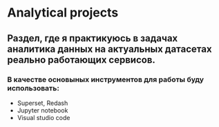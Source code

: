 # Analytical projects


## Раздел, где я практикуюсь в задачах аналитика данных на актуальных датасетах реально работающих сервисов.

### В качестве основыных инструментов для работы буду использовать:

- Superset, Redash
- Jupyter notebook
- Visual studio code
